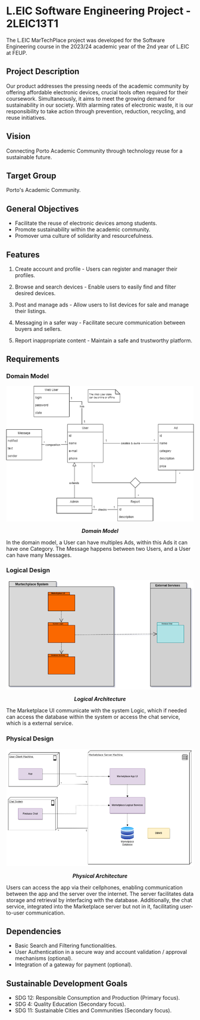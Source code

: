 # L.EIC Software Engineering Project - 2LEIC13T1

The L.EIC MarTechPlace project was developed for the Software Engineering course in the 2023/24 academic year of the 2nd year of L.EIC at FEUP.

## Project Description

Our product addresses the pressing needs of the academic community by offering affordable electronic devices, crucial tools often required for their coursework. Simultaneously, it aims to meet the growing demand for sustainability in our society. With alarming rates of electronic waste, it is our responsibility to take action through prevention, reduction, recycling, and reuse initiatives.


## Vision

Connecting Porto Academic Community through technology reuse for a sustainable future.

## Target Group

Porto's Academic Community.

## General Objectives

- Facilitate the reuse of electronic devices among students.
- Promote sustainability within the academic community.
- Promover uma culture of solidarity and resourcefulness.

## Features


1. Create account and profile - Users can register and manager their profiles.

2. Browse and search devices - Enable users to easily find and filter desired devices.

3. Post and manage ads - Allow users to list devices for sale and manage their listings.

4. Messaging in a safer way - Facilitate secure communication between buyers and sellers.  

5. Report inappropriate content - Maintain a safe and trustworthy platform.

## Requirements

### Domain Model

<p align="center" justify="center">
  <img src="Docs\DomainModel.png"/>
</p>
<p align="center">
  <b><i>Domain Model</i></b>
</p>

In the domain model, a User can have multiples Ads, within this Ads it can have one Category. The Message happens between two Users, and a User can have many Messages.

### Logical Design

<p align="center" justify="center">
  <img src="Docs/Logical1.drawio.png"/>
</p>
<p align="center">
  <b><i>Logical Architecture</i></b>
</p>

The Marketplace UI communicate with the system Logic, which if needed can access the database within the system or access the chat service, which is a external service.

### Physical Design 

<p align="center" justify="center">
  <img src="Docs/Physical_Diagram.drawio.png"/>
</p>
<p align="center">
  <b><i>Physical Architecture</i></b>
</p>


Users can access the app via their cellphones, enabling communication between the app and the server over the internet. The server facilitates data storage and retrieval by interfacing with the database. Additionally, the chat service, integrated into the Marketplace server but not in it, facilitating user-to-user communication.

## Dependencies

- Basic Search and Filtering functionalities.
- User Authentication in a secure way and account validation / approval mechanisms (optional).
- Integration of a gateway for payment (optional).

## Sustainable Development Goals

- SDG 12: Responsible Consumption and Production (Primary focus).
- SDG 4: Quality Education (Secondary focus).
- SDG 11: Sustainable Cities and Communities (Secondary focus).






